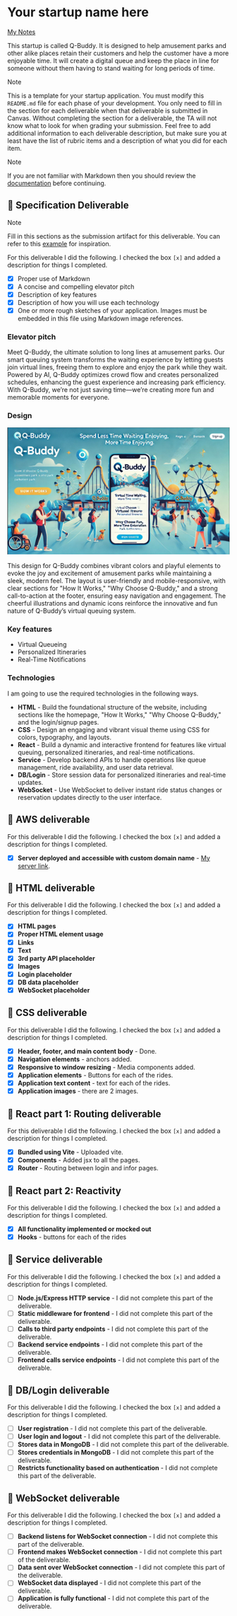# Your startup name here

[My Notes](notes.md)

This startup is called Q-Buddy. It is designed to help amusement parks and other alike places retain their customers and help the customer have a more enjoyable time. It will create a digital queue and keep the place in line for someone without them having to stand waiting for long periods of time. 


> [!NOTE]
>  This is a template for your startup application. You must modify this `README.md` file for each phase of your development. You only need to fill in the section for each deliverable when that deliverable is submitted in Canvas. Without completing the section for a deliverable, the TA will not know what to look for when grading your submission. Feel free to add additional information to each deliverable description, but make sure you at least have the list of rubric items and a description of what you did for each item.

> [!NOTE]
>  If you are not familiar with Markdown then you should review the [documentation](https://docs.github.com/en/get-started/writing-on-github/getting-started-with-writing-and-formatting-on-github/basic-writing-and-formatting-syntax) before continuing.

## 🚀 Specification Deliverable

> [!NOTE]
>  Fill in this sections as the submission artifact for this deliverable. You can refer to this [example](https://github.com/webprogramming260/startup-example/blob/main/README.md) for inspiration.

For this deliverable I did the following. I checked the box `[x]` and added a description for things I completed.

- [x] Proper use of Markdown
- [x] A concise and compelling elevator pitch
- [x] Description of key features
- [x] Description of how you will use each technology
- [x] One or more rough sketches of your application. Images must be embedded in this file using Markdown image references.

### Elevator pitch

Meet Q-Buddy, the ultimate solution to long lines at amusement parks. Our smart queuing system transforms the waiting experience by letting guests join virtual lines, freeing them to explore and enjoy the park while they wait. Powered by AI, Q-Buddy optimizes crowd flow and creates personalized schedules, enhancing the guest experience and increasing park efficiency. With Q-Buddy, we’re not just saving time—we’re creating more fun and memorable moments for everyone.

### Design

![Q-Buddy](./Q-Buddy.JPG)


This design for Q-Buddy combines vibrant colors and playful elements to evoke the joy and excitement of amusement parks while maintaining a sleek, modern feel. The layout is user-friendly and mobile-responsive, with clear sections for "How It Works," "Why Choose Q-Buddy," and a strong call-to-action at the footer, ensuring easy navigation and engagement. The cheerful illustrations and dynamic icons reinforce the innovative and fun nature of Q-Buddy’s virtual queuing system.


### Key features

- Virtual Queueing
- Personalized Itineraries
- Real-Time Notifications

### Technologies

I am going to use the required technologies in the following ways.

- **HTML** - Build the foundational structure of the website, including sections like the homepage, "How It Works," "Why Choose Q-Buddy," and the login/signup pages.
- **CSS** - Design an engaging and vibrant visual theme using CSS for colors, typography, and layouts.
- **React** - Build a dynamic and interactive frontend for features like virtual queuing, personalized itineraries, and real-time notifications.
- **Service** - Develop backend APIs to handle operations like queue management, ride availability, and user data retrieval.
- **DB/Login** - Store session data for personalized itineraries and real-time updates.
- **WebSocket** - Use WebSocket to deliver instant ride status changes or reservation updates directly to the user interface.

## 🚀 AWS deliverable

For this deliverable I did the following. I checked the box `[x]` and added a description for things I completed.

- [x] **Server deployed and accessible with custom domain name** - [My server link](https://yourdomainnamehere.click).

## 🚀 HTML deliverable

For this deliverable I did the following. I checked the box `[x]` and added a description for things I completed.

- [x] **HTML pages** 
- [x] **Proper HTML element usage** 
- [x] **Links** 
- [x] **Text** 
- [x] **3rd party API placeholder** 
- [x] **Images** 
- [x] **Login placeholder** 
- [x] **DB data placeholder** 
- [x] **WebSocket placeholder**  

## 🚀 CSS deliverable

For this deliverable I did the following. I checked the box `[x]` and added a description for things I completed.

- [x] **Header, footer, and main content body** - Done.
- [x] **Navigation elements** - anchors added.
- [x] **Responsive to window resizing** - Media components added.
- [x] **Application elements** - Buttons for each of the rides.
- [x] **Application text content** - text for each of the rides.
- [x] **Application images** - there are 2 images.

## 🚀 React part 1: Routing deliverable

For this deliverable I did the following. I checked the box `[x]` and added a description for things I completed.

- [x] **Bundled using Vite** - Uploaded vite.
- [x] **Components** - Added jsx to all the pages.
- [x] **Router** - Routing between login and infor pages.

## 🚀 React part 2: Reactivity

For this deliverable I did the following. I checked the box `[x]` and added a description for things I completed.

- [x] **All functionality implemented or mocked out** 
- [x] **Hooks** - buttons for each of the rides

## 🚀 Service deliverable

For this deliverable I did the following. I checked the box `[x]` and added a description for things I completed.

- [ ] **Node.js/Express HTTP service** - I did not complete this part of the deliverable.
- [ ] **Static middleware for frontend** - I did not complete this part of the deliverable.
- [ ] **Calls to third party endpoints** - I did not complete this part of the deliverable.
- [ ] **Backend service endpoints** - I did not complete this part of the deliverable.
- [ ] **Frontend calls service endpoints** - I did not complete this part of the deliverable.

## 🚀 DB/Login deliverable

For this deliverable I did the following. I checked the box `[x]` and added a description for things I completed.

- [ ] **User registration** - I did not complete this part of the deliverable.
- [ ] **User login and logout** - I did not complete this part of the deliverable.
- [ ] **Stores data in MongoDB** - I did not complete this part of the deliverable.
- [ ] **Stores credentials in MongoDB** - I did not complete this part of the deliverable.
- [ ] **Restricts functionality based on authentication** - I did not complete this part of the deliverable.

## 🚀 WebSocket deliverable

For this deliverable I did the following. I checked the box `[x]` and added a description for things I completed.

- [ ] **Backend listens for WebSocket connection** - I did not complete this part of the deliverable.
- [ ] **Frontend makes WebSocket connection** - I did not complete this part of the deliverable.
- [ ] **Data sent over WebSocket connection** - I did not complete this part of the deliverable.
- [ ] **WebSocket data displayed** - I did not complete this part of the deliverable.
- [ ] **Application is fully functional** - I did not complete this part of the deliverable.
